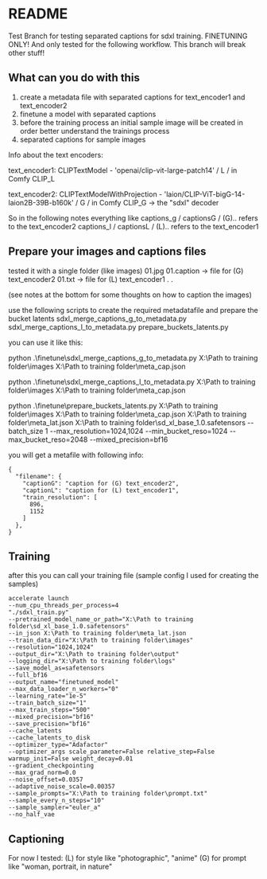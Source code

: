 # README

Test Branch for testing separated captions for sdxl training.
FINETUNING ONLY! And only tested for the following workflow.
This branch will break other stuff!

## What can you do with this
1) create a metadata file with separated captions for text_encoder1 and text_encoder2
2) finetune a model with separated captions
3) before the training process an initial sample image will be created in order better understand the trainings process
4) separated captions for sample images

Info about the text encoders:

text_encoder1: CLIPTextModel - 'openai/clip-vit-large-patch14' / L / in Comfy CLIP_L

text_encoder2: CLIPTextModelWithProjection - 'laion/CLIP-ViT-bigG-14-laion2B-39B-b160k' / G / in Comfy CLIP_G -> the "sdxl" decoder

So in the following notes everything like 
captions_g / captionsG / (G).. refers to the text_encoder2
captions_l / captionsL / (L).. refers to the text_encoder1

## Prepare your images and captions files
tested it with a single folder (like images)
01.jpg
01.caption -> file for (G) text_encoder2
01.txt -> file for (L) text_encoder1
.
.

(see notes at the bottom for some thoughts on how to caption the images)

use the following scripts to create the required metadatafile and prepare the bucket latents
sdxl_merge_captions_g_to_metadata.py
sdxl_merge_captions_l_to_metadata.py
prepare_buckets_latents.py

you can use it like this:

python .\finetune\sdxl_merge_captions_g_to_metadata.py X:\Path to training folder\images X:\Path to training folder\meta_cap.json

python .\finetune\sdxl_merge_captions_l_to_metadata.py X:\Path to training folder\images X:\Path to training folder\meta_cap.json

python .\finetune\prepare_buckets_latents.py X:\Path to training folder\images X:\Path to training folder\meta_cap.json X:\Path to training folder\meta_lat.json X:\Path to training folder\sd_xl_base_1.0.safetensors --batch_size 1 --max_resolution=1024,1024 --min_bucket_reso=1024 --max_bucket_reso=2048 --mixed_precision=bf16

you will get a metafile with following info:

```
{
  "filename": {
    "captionG": "caption for (G) text_encoder2",
    "captionL": "caption for (L) text_encoder1",
    "train_resolution": [
      896,
      1152
    ]
  },
}
```

## Training
after this you can call your training file (sample config I used for creating the samples)

```
accelerate launch 
--num_cpu_threads_per_process=4 
"./sdxl_train.py" 
--pretrained_model_name_or_path="X:\Path to training folder\sd_xl_base_1.0.safetensors" 
--in_json X:\Path to training folder\meta_lat.json
--train_data_dir="X:\Path to training folder\images" 
--resolution="1024,1024" 
--output_dir="X:\Path to training folder\output" 
--logging_dir="X:\Path to training folder\logs" 
--save_model_as=safetensors 
--full_bf16 
--output_name="finetuned_model" 
--max_data_loader_n_workers="0" 
--learning_rate="1e-5"
--train_batch_size="1" 
--max_train_steps="500" 
--mixed_precision="bf16" 
--save_precision="bf16" 
--cache_latents 
--cache_latents_to_disk 
--optimizer_type="Adafactor" 
--optimizer_args scale_parameter=False relative_step=False warmup_init=False weight_decay=0.01 
--gradient_checkpointing 
--max_grad_norm=0.0 
--noise_offset=0.0357 
--adaptive_noise_scale=0.00357
--sample_prompts="X:\Path to training folder\prompt.txt"
--sample_every_n_steps="10"
--sample_sampler="euler_a"
--no_half_vae
```

## Captioning

For now I tested:
   (L) for style like "photographic", "anime"
   (G) for prompt like "woman, portrait, in nature"